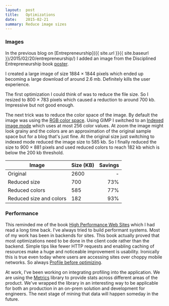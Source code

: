 ```yaml
---
layout:  post
title:   Optimizations
date:    2015-02-21
summary: Reduce image sizes
---
```


### Images

In the previous blog on [Entrepreneurship]({{ site.url }}{{ site.baseurl }}/2015/02/20/entrepreneurship/) I added an image from the Disciplined Entrepreneurship book [poster](http://www.disciplinedentrepreneurship.com/downloads/Disciplined_Entrepreneurship_Poster_Aulet.pdf).

I created a large image of size 1884 × 1844 pixels which ended up becoming a large download of around 2.6 mb. Definitely kills the user experience.

The first optimization I could think of was to reduce the file size. So I resized to 800 × 783 pixels which caused a reduction to around 700 kb. Impressive but not good enough.

The next trick was to reduce the color space of the image. By default the image was using the [RGB color space](https://en.wikipedia.org/wiki/RGB_color_space). Using GIMP I switched to an [Indexed image mode](http://docs.gimp.org/en/gimp-using-web-reducing-file-size.html) which uses at most 256 color values. At zoom the image might look grainy and the colors are an approximation of the original sample space but for a blog that's just fine. At the original size just switching to indexed mode reduced the image size to 585 kb. So I finally reduced the size to 900 × 881 pixels and used reduced colors to reach 182 kb which is below the 200 kb threshold.

| Image | Size (KB) | Savings  |
| ------- |-------------| -----:|
| Original | 2600 | - |
| Reduced size | 700 | 73% |
| Reduced colors | 585 | 77% |
| Reduced size and colors | 182 | 93% |


### Performance

This reminded me of the book [High Performance Web Sites](http://stevesouders.com/hpws/) which I had read a long time back. I've always tried to build performant systems. Most of my work has been in backends for sites. This book actually proved that most optimizations need to be done in the client code rather than the backend. Simple tips like fewer HTTP requests and enabling caching of resources make a huge and noticeable improvement is usability. Ironically this is true even today where users are accessing sites over choppy mobile networks. So always [Profile before optimizing](http://c2.com/cgi/wiki?ProfileBeforeOptimizing).

At work, I've been working on integrating profiling into the application. We are using the [Metrics](https://github.com/dropwizard/metrics) library to provide stats across different areas of the product. We've wrapped the library in an interesting way to be applicable for both an production in an on-prem solution and development for engineers. The next stage of mining that data will happen someday in the future.
